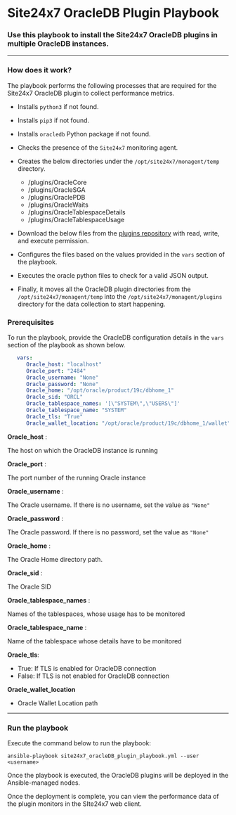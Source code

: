 
# Site24x7 OracleDB Plugin Playbook


### Use this playbook to install the Site24x7 OracleDB plugins in multiple OracleDB instances.

---

### How does it work?

The playbook performs the following processes that are required for the Site24x7 OracleDB plugin to collect performance metrics.

- Installs `python3` if not found.
- Installs `pip3` if not found.
- Installs `oracledb` Python package if not found.
- Checks the presence of the `Site24x7` monitoring agent.


- Creates the below directories under the `/opt/site24x7/monagent/temp` directory.
    - /plugins/OracleCore
    - /plugins/OracleSGA
    - /plugins/OraclePDB
    - /plugins/OracleWaits
    - /plugins/OracleTablespaceDetails
    - /plugins/OracleTablespaceUsage
      
- Download the below files from the [plugins repository](https://github.com/site24x7/plugins/tree/master/OracleFullStackMonitoring) with read, write, and execute permission.
- Configures the files based on the values provided in the `vars` section of the playbook.
- Executes the oracle python files to check for a valid JSON output.
- Finally, it moves all the OracleDB plugin directories from the `/opt/site24x7/monagent/temp` into the `/opt/site24x7/monagent/plugins` directory for the data collection to start happening.



### Prerequisites 
To run the playbook, provide the OracleDB configuration details in the `vars` section of the playbook as shown below.

```yaml
   vars:
      Oracle_host: "localhost"
      Oracle_port: "2484"
      Oracle_username: "None"                           
      Oracle_password: "None"    
      Oracle_home: "/opt/oracle/product/19c/dbhome_1"                         
      Oracle_sid: "ORCL"
      Oracle_tablespace_names: '[\"SYSTEM\",\"USERS\"]'
      Oracle_tablespace_name: "SYSTEM"
      Oracle_tls: "True"
      Oracle_wallet_location: "/opt/oracle/product/19c/dbhome_1/wallet" 
```


**Oracle_host** : 

The host on which the OracleDB instance is running

**Oracle_port** : 

The port number of the running Oracle instance
	
**Oracle_username** : 

The Oracle username. If there is no username, set the value as `"None"`
	
**Oracle_password** : 

The Oracle password. If there is no password, set the value as `"None"`

**Oracle_home** : 

The Oracle Home directory path.
	
**Oracle_sid** : 

The Oracle SID

**Oracle_tablespace_names** : 

Names of the tablespaces, whose usage has to be monitored

**Oracle_tablespace_name** :

Name of the tablespace whose details have to be monitored

**Oracle_tls**: 

- True: If TLS is enabled for OracleDB connection
- False: If TLS is not enabled for OracleDB connection

**Oracle_wallet_location**

- Oracle Wallet Location path

---

### Run the playbook

Execute the command below to run the playbook:
```
ansible-playbook site24x7_oracleDB_plugin_playbook.yml --user <username> 

```

Once the playbook is executed, the OracleDB plugins will be deployed in the Ansible-managed nodes. 

Once the deployment is complete, you can view the performance data of the plugin monitors in the SIte24x7 web client.
